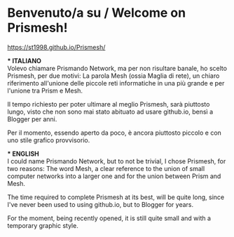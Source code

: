 # Benvenuto/a su / Welcome on Prismesh!

https://st1998.github.io/Prismesh/

<b>* ITALIANO</b><br>
Volevo chiamare Prismando Network, ma per non risultare banale, ho scelto Prismesh, per due motivi: La parola Mesh (ossia Maglia di rete), un chiaro riferimento all'unione delle piccole reti informatiche in una più grande e per l'unione tra Prism e Mesh.<br>

Il tempo richiesto per poter ultimare al meglio Prismesh, sarà piuttosto lungo, visto che non sono mai stato abituato ad usare github.io, bensì a Blogger per anni.<br>

Per il momento, essendo aperto da poco, è ancora piuttosto piccolo e con uno stile grafico provvisorio.<br>

<b>* ENGLISH</b><br>
I could name Prismando Network, but to not be trivial, I chose Prismesh, for two reasons: The word Mesh, a clear reference to the union of small computer networks into a larger one and for the union between Prism and Mesh.<br>

The time required to complete Prismesh at its best, will be quite long, since I've never been used to using github.io, but to Blogger for years.<br>

For the moment, being recently opened, it is still quite small and with a temporary graphic style.

